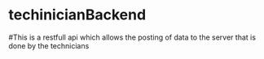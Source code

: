 # techinicianBackend
#This is a restfull api which allows the posting of data to the  server that is done by the technicians
